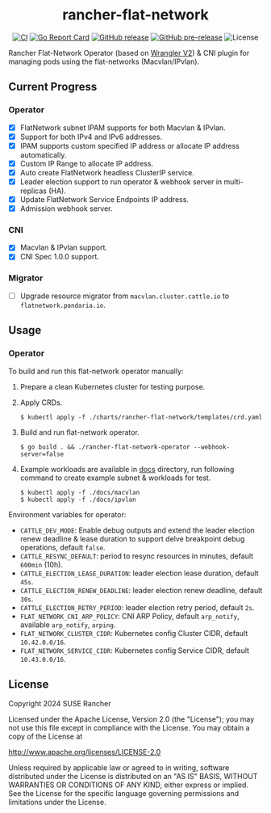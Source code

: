 <div align="center">
  <h1>rancher-flat-network</h1>
  <p>
    <a href="https://github.com/cnrancher/rancher-flat-network/actions/workflows/ci.yaml"><img alt="CI" src="https://github.com/cnrancher/rancher-flat-network/actions/workflows/ci.yaml/badge.svg"></a>
    <a href="https://goreportcard.com/report/github.com/cnrancher/rancher-flat-network"><img alt="Go Report Card" src="https://goreportcard.com/badge/github.com/cnrancher/rancher-flat-network"></a>
    <a href="https://github.com/cnrancher/rancher-flat-network/releases"><img alt="GitHub release" src="https://img.shields.io/github/v/release/cnrancher/rancher-flat-network?color=default&label=release&logo=github"></a>
    <a href="https://github.com/cnrancher/rancher-flat-network/releases"><img alt="GitHub pre-release" src="https://img.shields.io/github/v/release/cnrancher/rancher-flat-network?include_prereleases&label=pre-release&logo=github"></a>
    <img alt="License" src="https://img.shields.io/badge/License-Apache_2.0-blue.svg">
  </p>
</div>

Rancher Flat-Network Operator (based on [Wrangler V2](https://github.com/rancher/wrangler/)) & CNI plugin for managing
pods using the flat-networks (Macvlan/IPvlan).

## Current Progress

### Operator

- [x] FlatNetwork subnet IPAM supports for both Macvlan & IPvlan.
- [x] Support for both IPv4 and IPv6 addresses.
- [x] IPAM supports custom specified IP address or allocate IP address automatically.
- [x] Custom IP Range to allocate IP address.
- [x] Auto create FlatNetwork headless ClusterIP service.
- [x] Leader election support to run operator & webhook server in multi-replicas (HA).
- [x] Update FlatNetwork Service Endpoints IP address.
- [x] Admission webhook server.

### CNI

- [X] Macvlan & IPvlan support.
- [X] CNI Spec 1.0.0 support.

### Migrator

- [ ] Upgrade resource migrator from `macvlan.cluster.cattle.io` to `flatnetwork.pandaria.io`.

## Usage

### Operator

To build and run this flat-network operator manually:

1. Prepare a clean Kubernetes cluster for testing purpose.

1. Apply CRDs.

    ```console
    $ kubectl apply -f ./charts/rancher-flat-network/templates/crd.yaml
    ```

1. Build and run flat-network operator.

    ```console
    $ go build . && ./rancher-flat-network-operator --webhook-server=false
    ```

1. Example workloads are available in [docs](./docs/) directory, run following command to create example subnet & workloads for test.

    ```console
    $ kubectl apply -f ./docs/macvlan
    $ kubectl apply -f ./docs/ipvlan
    ```

Environment variables for operator:

- `CATTLE_DEV_MODE`: Enable debug outputs and extend the leader election renew deadline & lease duration to support delve breakpoint debug operations, default `false`.
- `CATTLE_RESYNC_DEFAULT`: period to resync resources in minutes, default `600min` (10h).
- `CATTLE_ELECTION_LEASE_DURATION`: leader election lease duration, default `45s`.
- `CATTLE_ELECTION_RENEW_DEADLINE`: leader election renew deadline, default `30s`.
- `CATTLE_ELECTION_RETRY_PERIOD`: leader election retry period, default `2s`.
- `FLAT_NETWORK_CNI_ARP_POLICY`: CNI ARP Policy, default `arp_notify`, available `arp_notify`, `arping`.
- `FLAT_NETWORK_CLUSTER_CIDR`: Kubernetes config Cluster CIDR, default `10.42.0.0/16`.
- `FLAT_NETWORK_SERVICE_CIDR`: Kubernetes config Service CIDR, default `10.43.0.0/16`.

## License

Copyright 2024 SUSE Rancher

Licensed under the Apache License, Version 2.0 (the "License");
you may not use this file except in compliance with the License.
You may obtain a copy of the License at

http://www.apache.org/licenses/LICENSE-2.0

Unless required by applicable law or agreed to in writing, software
distributed under the License is distributed on an "AS IS" BASIS,
WITHOUT WARRANTIES OR CONDITIONS OF ANY KIND, either express or implied.
See the License for the specific language governing permissions and
limitations under the License.
